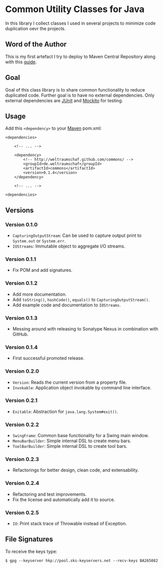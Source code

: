 # Common Utility Classes for Java

In this library I collect classes I used in several projects
to minimize code duplication oevr the projects.

## Word of the Author

This is my first artefact I try to deploy to Maven Central Repository
along with this [guide][1].

## Goal

Goal of this class library is to share common functionality to reduce duplicated
code. Further goal is to have no external dependencies. Only external dependencies
are [JUnit][3] and [Mockito][4] for testing.

## Usage

Add this <code>&lt;dependency&gt;</code> to your [Maven][2] pom.xml:

    <dependencies>

        <!-- ... -->

        <dependency>
            <!-- http://weltraumschaf.github.com/commons/ -->
            <groupId>de.weltraumschaf</groupId>
            <artifactId>commons</artifactId>
            <version>0.1.4</version>
        </dependency>

        <!-- ... -->

    <dependencies>

## Versions

### Version 0.1.0

- <code>CapturingOutputStream</code>: Can be used to capture output print
  to <code>System.out</code> or <code>System.err</code>.
- <code>IOStreams</code>: Immutable object to aggregate I/O streams.

### Version 0.1.1

- Fix POM and add signatures.

### Version 0.1.2

- Add more documentation.
- Add <code>toString()</code>, <code>hashCode()</code>, <code>equals()</code>
  to <code>CapturingOutputStream()</code>.
- Add example code and documentation to <code>IOStreams</code>.

### Version 0.1.3

- Messing around with releasing to Sonatype Nexus in combination with GitHub.

### Version 0.1.4

- First successful promoted release.

### Version 0.2.0

- <code>Version</code>: Reads the current version from a property file.
- <code>Invokable</code>: Application object invokable by command line interface.

### Version 0.2.1

- <code>Exitable</code>: Abstraction for <code>java.lang.System#exit()</code>.

### Version 0.2.2

- <code>SwingFrame</code>: Common base functionality for a Swing main window.
- <code>MenuBarBuilder</code>: Simple internal DSL to create menu bars.
- <code>ToolBarBuilder</code>: Simple internal DSL to create tool bars.

### Version 0.2.3

- Refactorings for better design, clean code, and extensability.

### Version 0.2.4

- Refactoring and test improvements.
- Fix the license and automatically add it to source.

### Version 0.2.5

- <code>IO</code>: Print stack trace of Throwable instead of Exception.

## File Signatures

To receive the keys type:

    $ gpg --keyserver hkp://pool.sks-keyservers.net --recv-keys BA265082

[1]: http://maven.apache.org/guides/mini/guide-central-repository-upload.html
[2]: http://maven.apache.org/
[3]: http://www.junit.org/
[4]: http://code.google.com/p/mockito/
